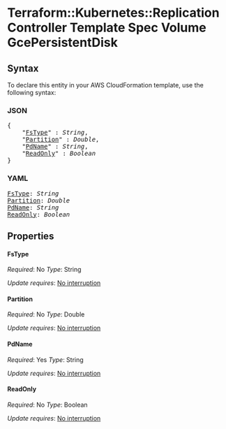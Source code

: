 # Terraform::Kubernetes::ReplicationController Template Spec Volume GcePersistentDisk

## Syntax

To declare this entity in your AWS CloudFormation template, use the following syntax:

### JSON

<pre>
{
    "<a href="#fstype" title="FsType">FsType</a>" : <i>String</i>,
    "<a href="#partition" title="Partition">Partition</a>" : <i>Double</i>,
    "<a href="#pdname" title="PdName">PdName</a>" : <i>String</i>,
    "<a href="#readonly" title="ReadOnly">ReadOnly</a>" : <i>Boolean</i>
}
</pre>

### YAML

<pre>
<a href="#fstype" title="FsType">FsType</a>: <i>String</i>
<a href="#partition" title="Partition">Partition</a>: <i>Double</i>
<a href="#pdname" title="PdName">PdName</a>: <i>String</i>
<a href="#readonly" title="ReadOnly">ReadOnly</a>: <i>Boolean</i>
</pre>

## Properties

#### FsType

_Required_: No
_Type_: String

_Update requires_: [No interruption](https://docs.aws.amazon.com/AWSCloudFormation/latest/UserGuide/using-cfn-updating-stacks-update-behaviors.html#update-no-interrupt)

#### Partition

_Required_: No
_Type_: Double

_Update requires_: [No interruption](https://docs.aws.amazon.com/AWSCloudFormation/latest/UserGuide/using-cfn-updating-stacks-update-behaviors.html#update-no-interrupt)

#### PdName

_Required_: Yes
_Type_: String

_Update requires_: [No interruption](https://docs.aws.amazon.com/AWSCloudFormation/latest/UserGuide/using-cfn-updating-stacks-update-behaviors.html#update-no-interrupt)

#### ReadOnly

_Required_: No
_Type_: Boolean

_Update requires_: [No interruption](https://docs.aws.amazon.com/AWSCloudFormation/latest/UserGuide/using-cfn-updating-stacks-update-behaviors.html#update-no-interrupt)

